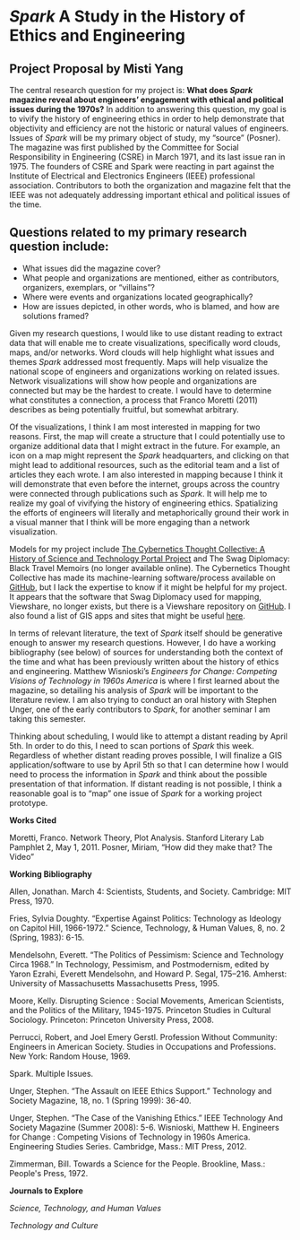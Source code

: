 *Spark* A Study in the History of Ethics and Engineering
===
Project Proposal by Misti Yang
---

The central research question for my project is: **What does *Spark* magazine reveal about engineers’ engagement with ethical and political issues during the 1970s?** In addition to answering this question, my goal is to vivify the history of engineering ethics in order to help demonstrate that objectivity and efficiency are not the historic or natural values of engineers.
Issues of *Spark* will be my primary object of study, my “source” (Posner). The magazine was first published by the Committee for Social Responsibility in Engineering (CSRE) in March 1971, and its last issue ran in 1975. The founders of CSRE and Spark were reacting in part against the Institute of Electrical and Electronics Engineers (IEEE) professional association. Contributors to both the organization and magazine felt that the IEEE was not adequately addressing important ethical and political  issues of the time.

Questions related to my primary research question include:
---
* What issues did the magazine cover?
* What people and organizations are mentioned, either as contributors, organizers, exemplars, or “villains”?
* Where were events and organizations located geographically?
* How are issues depicted, in other words, who is blamed, and how are solutions framed?

Given my research questions, I would like to use distant reading to extract data that will enable me to create visualizations, specifically word clouds, maps, and/or networks. Word clouds will help highlight what issues and themes *Spark* addressed most frequently. Maps will help visualize the national scope of engineers and organizations working on related issues. Network visualizations will show how people and organizations are connected but may be the hardest to create. I would have to determine what constitutes a connection, a process that Franco Moretti (2011) describes as being potentially fruitful, but somewhat arbitrary.

Of the visualizations, I think I am most interested in mapping for two reasons. First, the map will create a structure that I could potentially use to organize additional data that I might extract in the future. For example, an icon on a map might represent the *Spark* headquarters, and clicking on that might lead to additional resources, such as the editorial team and a list of articles they each wrote. I am also interested in mapping because I think it will demonstrate that even before the internet, groups across the country were connected through publications such as *Spark*. It will help me to realize my goal of vivifying the history of engineering ethics. Spatializing the efforts of engineers will literally and metaphorically ground their work in a visual manner that I think will be more engaging than a network visualization.    

Models for my project include [The Cybernetics Thought Collective: A History of Science and Technology Portal Project](https://archives.library.illinois.edu/thought-collective/ "Cybernetics home") and The Swag Diplomacy: Black Travel Memoirs (no longer available online). The Cybernetics Thought Collective has made its machine-learning software/process available on [GitHub](https://github.com/cybernetics-thought-collective), but I lack the expertise to know if it might be helpful for my project. It appears that the software that Swag Diplomacy used for mapping, Viewshare, no longer exists, but there is a Viewshare repository on [GitHub](https://github.com/LibraryOfCongress/viewshare). I also found a list of GIS apps and sites that might be useful [here](https://guides.nyu.edu/dighum/tools).

In terms of relevant literature, the text of *Spark* itself should be generative enough to answer my research questions. However, I do have a working bibliography (see below) of sources for understanding both the context of the time and what has been previously written about the history of ethics and engineering. Matthew Wisnioski’s *Engineers for Change: Competing Visions of Technology in 1960s America* is where I first learned about the magazine, so detailing his analysis of *Spark* will be important to the literature review. I am also trying to conduct an oral history with Stephen Unger, one of the early contributors to *Spark*, for another seminar I am taking this semester.

Thinking about scheduling, I would like to attempt a distant reading by April 5th. In order to do this, I need to scan portions of *Spark* this week. Regardless of whether distant reading proves possible, I will finalize a GIS application/software to use by April 5th so that I can determine how I would need to process the information in *Spark* and think about the possible presentation of that information. If distant reading is not possible, I think a reasonable goal is to “map” one issue of *Spark* for a working project prototype.

**Works Cited**

Moretti, Franco. Network Theory, Plot Analysis. Stanford Literary Lab Pamphlet 2, May 1, 2011.
Posner, Miriam, “How did they make that? The Video”

**Working Bibliography**

Allen, Jonathan. March 4: Scientists, Students, and Society. Cambridge: MIT Press, 1970.

Fries, Sylvia Doughty. “Expertise Against Politics: Technology as Ideology on Capitol Hill,
1966-1972.” Science, Technology, & Human Values, 8, no. 2 (Spring, 1983): 6-15.

Mendelsohn, Everett. “The Politics of Pessimism: Science and Technology Circa 1968.” In
Technology, Pessimism, and Postmodernism, edited by Yaron Ezrahi, Everett
Mendelsohn, and Howard P. Segal, 175–216. Amherst: University of Massachusetts
Massachusetts Press, 1995.

Moore, Kelly. Disrupting Science : Social Movements, American Scientists, and the Politics of
the Military, 1945-1975. Princeton Studies in Cultural Sociology. Princeton: Princeton
University Press, 2008.

Perrucci, Robert, and Joel Emery Gerstl. Profession Without Community: Engineers in American
Society. Studies in Occupations and Professions. New York: Random House, 1969.

Spark. Multiple Issues.

Unger, Stephen. “The Assault on IEEE Ethics Support.” Technology and Society Magazine, 18,
no. 1 (Spring 1999): 36-40.


Unger, Stephen. “The Case of the Vanishing Ethics.” IEEE Technology And Society Magazine
(Summer 2008): 5-6.
Wisnioski, Matthew H. Engineers for Change : Competing Visions of Technology in 1960s
America. Engineering Studies Series. Cambridge, Mass.: MIT Press, 2012.

Zimmerman, Bill. Towards a Science for the People. Brookline, Mass.: People's Press, 1972.

**Journals to Explore**

*Science, Technology, and Human Values*

*Technology and Culture*
